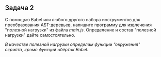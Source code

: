 ## Задача 2

С помощью Babel или любого другого набора инструментов для преобразования AST-деревьев, напишите программу для извлечения "полезной нагрузки" из файла _main.js_. Определение и состав "полезной нагрузки" дайте самостоятельно.

_В качестве полезной нагрузки определим функции "окружения" скрипта, кроме функций обёрток Babel._